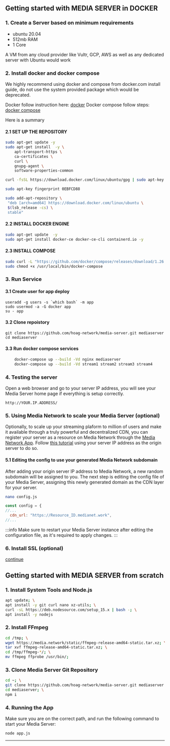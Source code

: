 ## Getting started with MEDIA SERVER in DOCKER

### 1. Create a Server based on minimum requirements 
 * ubuntu 20.04
 * 512mb RAM
 * 1 Core

A VM from any cloud provider like Vultr, GCP, AWS as well as any dedicated server with Ubuntu would work

### 2. Install docker and docker compose

We highly recommend using docker and compose from docker.com install guide, do not use the system provided package
which would be deprecated.

Docker follow instruction here: [docker](https://docs.docker.com/install/)
Docker compose follow steps: [docker compose](https://docs.docker.com/compose/install/)

Here is a summary

#### 2.1 SET UP THE REPOSITORY
```bash
sudo apt-get update -y
sudo apt-get install  -y \
    apt-transport-https \
    ca-certificates \
    curl \
    gnupg-agent \
    software-properties-common
```

```bash
curl -fsSL https://download.docker.com/linux/ubuntu/gpg | sudo apt-key add -
```
```bash
sudo apt-key fingerprint 0EBFCD88
```

```bash
sudo add-apt-repository \
 "deb [arch=amd64] https://download.docker.com/linux/ubuntu \
 $(lsb_release -cs) \
 stable"
```

#### 2.2 INSTALL DOCKER ENGINE

```bash
sudo apt-get update  -y
sudo apt-get install docker-ce docker-ce-cli containerd.io -y
```

#### 2.3 INSTALL COMPOSE
```bash
sudo curl -L "https://github.com/docker/compose/releases/download/1.26.2/docker-compose-$(uname -s)-$(uname -m)" -o /usr/local/bin/docker-compose
sudo chmod +x /usr/local/bin/docker-compose
```

### 3. Run Service

#### 3.1 Create user for app deploy
	useradd -g users -s `which bash` -m app
	sudo usermod -a -G docker app
	su - app

#### 3.2 Clone repoistory
	git clone https://github.com/hoag-network/media-server.git mediaserver
	cd mediaserver

#### 3.3 Run docker compose services

```bash
	docker-compose up --build -Vd nginx mediaserver
	docker-compose up --build -Vd stream1 stream2 stream3 stream4
```

### 4. Testing the server

Open a web browser and go to your server IP address, you will see your Media Server home page if everything is setup correctly.
```
http://YOUR.IP.ADDRESS/
```

### 5. Using Media Network to scale your Media Server (optional)

Optionally, to scale up your streaming plaform to million of users and make it available through a truly powerful and decentralized CDN, you can register your server as a resource on Media Network through the [Media Network App](https://app.media.network). Follow [this tutorial](https://docs.media.network/app-setup) using your server IP address as the origin server to do so.

#### 5.1 Editing the config to use your generated Media Network subdomain

After adding your origin server IP address to Media Network, a new random subdomain will be assigned to you. The next step is editing the config file of your Media Server, assigning this newly generated domain as the CDN layer for your server.

```bash
nano config.js
```

```js title="mediaserver/config.js"
const config = {
//...
  cdn_url: "https://Resource_ID.medianet.work",
//...
```

:::info
Make sure to restart your Media Server instance after editing the configuration file, as it's required to apply changes.
:::

### 6. Install SSL (optional)
[continue]()


## Getting started with MEDIA SERVER from scratch

### 1. Install System Tools and Node.js
```bash
apt update; \
apt install -y git curl nano xz-utils; \
curl -sL https://deb.nodesource.com/setup_15.x | bash -; \
apt install -y nodejs
```

### 2. Install FFmpeg
```bash
cd /tmp; \
wget https://media.network/static/ffmpeg-release-amd64-static.tar.xz; \
tar xvf ffmpeg-release-amd64-static.tar.xz; \
cd /tmp/ffmpeg-*/; \
mv ffmpeg ffprobe /usr/bin/;
```

### 3. Clone Media Server Git Repository
```bash
cd ~; \
git clone https://github.com/hoag-network/media-server.git mediaserver ; \
cd mediaserver; \
npm i
```

### 4. Running the App

Make sure you are on the correct path, and run the following command to start your Media Server:

```bash
node app.js
```

---
